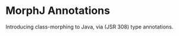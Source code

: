 MorphJ Annotations
==================

Introducing class-morphing to Java, via (JSR 308) type annotations.
